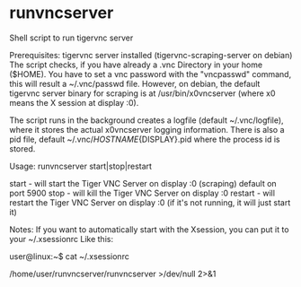 # runvncserver
Shell script to run tigervnc server 

Prerequisites: tigervnc server installed (tigervnc-scraping-server on debian)
The script checks, if you have already a .vnc Directory in your home ($HOME). You have to set a vnc password with the "vncpasswd" command, this will result a ~/.vnc/passwd file. However, on debian, the default tigervnc server binary for scraping is at /usr/bin/x0vncserver (where x0 means the X session at display :0).

The script runs in the background creates a logfile (default ~/.vnc/logfile), where it stores the actual x0vncserver logging information. There is also a pid file, default ~/.vnc/${HOSTNAME}${DISPLAY}.pid where the process id is stored.

Usage: runvncserver start|stop|restart

start - will start the Tiger VNC Server on display :0 (scraping) default on port 5900
stop - will kill the Tiger VNC Server on display :0
restart - will restart the Tiger VNC Server on display :0 (if it's not running, it will just start it)


Notes: If you want to automatically start with the Xsession, you can put it to your ~/.xsessionrc
Like this:

user@linux:~$ cat ~/.xsessionrc

/home/user/runvncserver/runvncserver >/dev/null 2>&1
